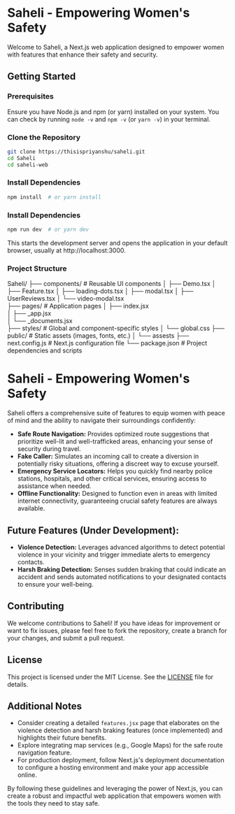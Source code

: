 # Saheli - Empowering Women's Safety

Welcome to Saheli, a Next.js web application designed to empower women with features that enhance their safety and security.

## Getting Started

### Prerequisites

Ensure you have Node.js and npm (or yarn) installed on your system. You can check by running `node -v` and `npm -v` (or `yarn -v`) in your terminal.

### Clone the Repository

```bash
git clone https://thisispriyanshu/saheli.git
cd Saheli
cd saheli-web
```

### Install Dependencies
```bash
npm install  # or yarn install
```

### Install Dependencies
```bash
npm run dev  # or yarn dev
```

This starts the development server and opens the application in your default browser, usually at http://localhost:3000.

### Project Structure

Saheli/
  ├── components/     # Reusable UI components
  │   ├── Demo.tsx
  │   ├── Feature.tsx
  │   ├── loading-dots.tsx
  │   ├── modal.tsx
  │   ├── UserReviews.tsx
  │   └── video-modal.tsx  
  ├── pages/          # Application pages
  │   ├── index.jsx   
  │   ├── _app.jsx     
  │   └── _documents.jsx  
  ├── styles/         # Global and component-specific styles
  │   └── global.css
  ├── public/         # Static assets (images, fonts, etc.)
  │   └── assests
  ├── next.config.js  # Next.js configuration file
  └── package.json    # Project dependencies and scripts

# Saheli - Empowering Women's Safety

Saheli offers a comprehensive suite of features to equip women with peace of mind and the ability to navigate their surroundings confidently:

- **Safe Route Navigation:** Provides optimized route suggestions that prioritize well-lit and well-trafficked areas, enhancing your sense of security during travel.
- **Fake Caller:** Simulates an incoming call to create a diversion in potentially risky situations, offering a discreet way to excuse yourself.
- **Emergency Service Locators:** Helps you quickly find nearby police stations, hospitals, and other critical services, ensuring access to assistance when needed.
- **Offline Functionality:** Designed to function even in areas with limited internet connectivity, guaranteeing crucial safety features are always available.

## Future Features (Under Development):

- **Violence Detection:** Leverages advanced algorithms to detect potential violence in your vicinity and trigger immediate alerts to emergency contacts.
- **Harsh Braking Detection:** Senses sudden braking that could indicate an accident and sends automated notifications to your designated contacts to ensure your well-being.

## Contributing

We welcome contributions to Saheli! If you have ideas for improvement or want to fix issues, please feel free to fork the repository, create a branch for your changes, and submit a pull request.

## License

This project is licensed under the MIT License. See the [LICENSE](LICENSE) file for details.

## Additional Notes

- Consider creating a detailed `features.jsx` page that elaborates on the violence detection and harsh braking features (once implemented) and highlights their future benefits.
- Explore integrating map services (e.g., Google Maps) for the safe route navigation feature.
- For production deployment, follow Next.js's deployment documentation to configure a hosting environment and make your app accessible online.

By following these guidelines and leveraging the power of Next.js, you can create a robust and impactful web application that empowers women with the tools they need to stay safe.


